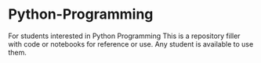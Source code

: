 # Python-Programming
For students interested in Python Programming
This is a repository filler with code or notebooks for reference or use. Any student is available to use them. 
